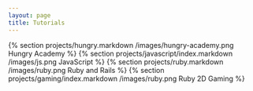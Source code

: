 ```yaml
---
layout: page
title: Tutorials
---
```


{% section projects/hungry.markdown /images/hungry-academy.png Hungry Academy %}
{% section projects/javascript/index.markdown /images/js.png JavaScript %}
{% section projects/ruby.markdown /images/ruby.png Ruby and Rails %}
{% section projects/gaming/index.markdown /images/ruby.png Ruby 2D Gaming %}
